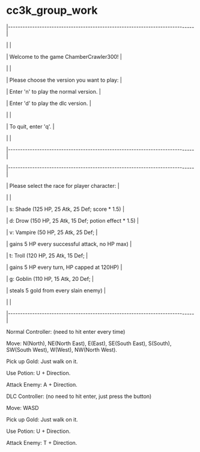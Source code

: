 # cc3k_group_work

|-----------------------------------------------------------------------------|

|                                                                             |

|                  Welcome to the game ChamberCrawler300!                     |

|                                                                             |

|  Please choose the version you want to play:                                |

|      Enter 'n' to play the normal version.                                  |

|      Enter 'd' to play the dlc version.                                     |

|                                                                             |

|  To quit, enter 'q'.                                                        |

|                                                                             |

|-----------------------------------------------------------------------------|


|-----------------------------------------------------------------------------|

| Please select the race for player character:                                |

|                                                                             |

|       s: Shade   (125 HP, 25 Atk, 25 Def; score * 1.5)                      |

|       d: Drow    (150 HP, 25 Atk, 15 Def; potion effect * 1.5)              |

|       v: Vampire (50 HP, 25 Atk, 25 Def;                                    |

|                     gains 5 HP every successful attack, no HP max)          |

|       t: Troll   (120 HP, 25 Atk, 15 Def;                                   |

|                     gains 5 HP every turn, HP capped at 120HP)              |

|       g: Goblin  (110 HP, 15 Atk, 20 Def;                                   |

|                     steals 5 gold from every slain enemy)                   |

|                                                                             |

|-----------------------------------------------------------------------------|



Normal Controller: (need to hit enter every time)

  Move: N(North), NE(North East), E(East), SE(South East), S(South), SW(South West), W(West), NW(North West).
  
  Pick up Gold: Just walk on it.
  
  Use Potion: U + Direction.
  
  Attack Enemy: A + Direction.
  
DLC Controller: (no need to hit enter, just press the button)

  Move: WASD
  
  Pick up Gold: Just walk on it.
  
  Use Potion: U + Direction.
  
  Attack Enemy: T + Direction.
  
